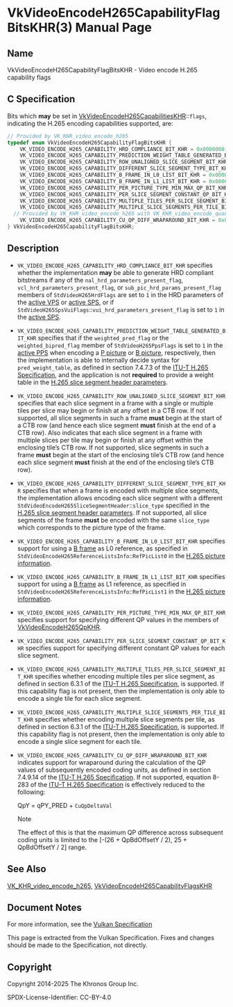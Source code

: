 # VkVideoEncodeH265CapabilityFlagBitsKHR(3) Manual Page

## Name

VkVideoEncodeH265CapabilityFlagBitsKHR - Video encode H.265 capability flags



## [](#_c_specification)C Specification

Bits which **may** be set in [VkVideoEncodeH265CapabilitiesKHR](https://registry.khronos.org/vulkan/specs/latest/man/html/VkVideoEncodeH265CapabilitiesKHR.html)::`flags`, indicating the H.265 encoding capabilities supported, are:

```c++
// Provided by VK_KHR_video_encode_h265
typedef enum VkVideoEncodeH265CapabilityFlagBitsKHR {
    VK_VIDEO_ENCODE_H265_CAPABILITY_HRD_COMPLIANCE_BIT_KHR = 0x00000001,
    VK_VIDEO_ENCODE_H265_CAPABILITY_PREDICTION_WEIGHT_TABLE_GENERATED_BIT_KHR = 0x00000002,
    VK_VIDEO_ENCODE_H265_CAPABILITY_ROW_UNALIGNED_SLICE_SEGMENT_BIT_KHR = 0x00000004,
    VK_VIDEO_ENCODE_H265_CAPABILITY_DIFFERENT_SLICE_SEGMENT_TYPE_BIT_KHR = 0x00000008,
    VK_VIDEO_ENCODE_H265_CAPABILITY_B_FRAME_IN_L0_LIST_BIT_KHR = 0x00000010,
    VK_VIDEO_ENCODE_H265_CAPABILITY_B_FRAME_IN_L1_LIST_BIT_KHR = 0x00000020,
    VK_VIDEO_ENCODE_H265_CAPABILITY_PER_PICTURE_TYPE_MIN_MAX_QP_BIT_KHR = 0x00000040,
    VK_VIDEO_ENCODE_H265_CAPABILITY_PER_SLICE_SEGMENT_CONSTANT_QP_BIT_KHR = 0x00000080,
    VK_VIDEO_ENCODE_H265_CAPABILITY_MULTIPLE_TILES_PER_SLICE_SEGMENT_BIT_KHR = 0x00000100,
    VK_VIDEO_ENCODE_H265_CAPABILITY_MULTIPLE_SLICE_SEGMENTS_PER_TILE_BIT_KHR = 0x00000200,
  // Provided by VK_KHR_video_encode_h265 with VK_KHR_video_encode_quantization_map
    VK_VIDEO_ENCODE_H265_CAPABILITY_CU_QP_DIFF_WRAPAROUND_BIT_KHR = 0x00000400,
} VkVideoEncodeH265CapabilityFlagBitsKHR;
```

## [](#_description)Description

- `VK_VIDEO_ENCODE_H265_CAPABILITY_HRD_COMPLIANCE_BIT_KHR` specifies whether the implementation **may** be able to generate HRD compliant bitstreams if any of the `nal_hrd_parameters_present_flag`, `vcl_hrd_parameters_present_flag`, or `sub_pic_hrd_params_present_flag` members of `StdVideoH265HrdFlags` are set to `1` in the HRD parameters of the [active VPS](https://registry.khronos.org/vulkan/specs/latest/html/vkspec.html#encode-h265-active-vps) or [active SPS](https://registry.khronos.org/vulkan/specs/latest/html/vkspec.html#encode-h265-active-sps), or if `StdVideoH265SpsVuiFlags`::`vui_hrd_parameters_present_flag` is set to `1` in the [active SPS](https://registry.khronos.org/vulkan/specs/latest/html/vkspec.html#encode-h265-active-sps).
- `VK_VIDEO_ENCODE_H265_CAPABILITY_PREDICTION_WEIGHT_TABLE_GENERATED_BIT_KHR` specifies that if the `weighted_pred_flag` or the `weighted_bipred_flag` member of `StdVideoH265PpsFlags` is set to `1` in the [active PPS](https://registry.khronos.org/vulkan/specs/latest/html/vkspec.html#encode-h265-active-pps) when encoding a [P picture](https://registry.khronos.org/vulkan/specs/latest/html/vkspec.html#encode-h265-p-pic) or [B picture](https://registry.khronos.org/vulkan/specs/latest/html/vkspec.html#encode-h265-b-pic), respectively, then the implementation is able to internally decide syntax for `pred_weight_table`, as defined in section 7.4.7.3 of the [ITU-T H.265 Specification](https://registry.khronos.org/vulkan/specs/latest/html/vkspec.html#itu-t-h265), and the application is not **required** to provide a weight table in the [H.265 slice segment header parameters](https://registry.khronos.org/vulkan/specs/latest/html/vkspec.html#encode-h265-slice-segment-header-params).
- `VK_VIDEO_ENCODE_H265_CAPABILITY_ROW_UNALIGNED_SLICE_SEGMENT_BIT_KHR` specifies that each slice segment in a frame with a single or multiple tiles per slice may begin or finish at any offset in a CTB row. If not supported, all slice segments in such a frame **must** begin at the start of a CTB row (and hence each slice segment **must** finish at the end of a CTB row). Also indicates that each slice segment in a frame with multiple slices per tile may begin or finish at any offset within the enclosing tile’s CTB row. If not supported, slice segments in such a frame **must** begin at the start of the enclosing tile’s CTB row (and hence each slice segment **must** finish at the end of the enclosing tile’s CTB row).
- `VK_VIDEO_ENCODE_H265_CAPABILITY_DIFFERENT_SLICE_SEGMENT_TYPE_BIT_KHR` specifies that when a frame is encoded with multiple slice segments, the implementation allows encoding each slice segment with a different `StdVideoEncodeH265SliceSegmentHeader`::`slice_type` specified in the [H.265 slice segment header parameters](https://registry.khronos.org/vulkan/specs/latest/html/vkspec.html#encode-h265-slice-segment-header-params). If not supported, all slice segments of the frame **must** be encoded with the same `slice_type` which corresponds to the picture type of the frame.
- `VK_VIDEO_ENCODE_H265_CAPABILITY_B_FRAME_IN_L0_LIST_BIT_KHR` specifies support for using a [B frame](https://registry.khronos.org/vulkan/specs/latest/html/vkspec.html#encode-h265-b-pic) as L0 reference, as specified in `StdVideoEncodeH265ReferenceListsInfo`::`RefPicList0` in the [H.265 picture information](https://registry.khronos.org/vulkan/specs/latest/html/vkspec.html#encode-h265-picture-info).
- `VK_VIDEO_ENCODE_H265_CAPABILITY_B_FRAME_IN_L1_LIST_BIT_KHR` specifies support for using a [B frame](https://registry.khronos.org/vulkan/specs/latest/html/vkspec.html#encode-h265-b-pic) as L1 reference, as specified in `StdVideoEncodeH265ReferenceListsInfo`::`RefPicList1` in the [H.265 picture information](https://registry.khronos.org/vulkan/specs/latest/html/vkspec.html#encode-h265-picture-info).
- `VK_VIDEO_ENCODE_H265_CAPABILITY_PER_PICTURE_TYPE_MIN_MAX_QP_BIT_KHR` specifies support for specifying different QP values in the members of [VkVideoEncodeH265QpKHR](https://registry.khronos.org/vulkan/specs/latest/man/html/VkVideoEncodeH265QpKHR.html).
- `VK_VIDEO_ENCODE_H265_CAPABILITY_PER_SLICE_SEGMENT_CONSTANT_QP_BIT_KHR` specifies support for specifying different constant QP values for each slice segment.
- `VK_VIDEO_ENCODE_H265_CAPABILITY_MULTIPLE_TILES_PER_SLICE_SEGMENT_BIT_KHR` specifies whether encoding multiple tiles per slice segment, as defined in section 6.3.1 of the [ITU-T H.265 Specification](https://registry.khronos.org/vulkan/specs/latest/html/vkspec.html#itu-t-h265), is supported. If this capability flag is not present, then the implementation is only able to encode a single tile for each slice segment.
- `VK_VIDEO_ENCODE_H265_CAPABILITY_MULTIPLE_SLICE_SEGMENTS_PER_TILE_BIT_KHR` specifies whether encoding multiple slice segments per tile, as defined in section 6.3.1 of the [ITU-T H.265 Specification](https://registry.khronos.org/vulkan/specs/latest/html/vkspec.html#itu-t-h265), is supported. If this capability flag is not present, then the implementation is only able to encode a single slice segment for each tile.
- []()`VK_VIDEO_ENCODE_H265_CAPABILITY_CU_QP_DIFF_WRAPAROUND_BIT_KHR` indicates support for wraparound during the calculation of the QP values of subsequently encoded coding units, as defined in section 7.4.9.14 of the [ITU-T H.265 Specification](https://registry.khronos.org/vulkan/specs/latest/html/vkspec.html#itu-t-h265). If not supported, equation 8-283 of the [ITU-T H.265 Specification](https://registry.khronos.org/vulkan/specs/latest/html/vkspec.html#itu-t-h265) is effectively reduced to the following:
  
  QpY = qPY\_PRED + `CuQpDeltaVal`
  
  Note
  
  The effect of this is that the maximum QP difference across subsequent coding units is limited to the \[-(26 + QpBdOffsetY / 2), 25 + QpBdOffsetY / 2] range.

## [](#_see_also)See Also

[VK\_KHR\_video\_encode\_h265](https://registry.khronos.org/vulkan/specs/latest/man/html/VK_KHR_video_encode_h265.html), [VkVideoEncodeH265CapabilityFlagsKHR](https://registry.khronos.org/vulkan/specs/latest/man/html/VkVideoEncodeH265CapabilityFlagsKHR.html)

## [](#_document_notes)Document Notes

For more information, see the [Vulkan Specification](https://registry.khronos.org/vulkan/specs/latest/html/vkspec.html#VkVideoEncodeH265CapabilityFlagBitsKHR)

This page is extracted from the Vulkan Specification. Fixes and changes should be made to the Specification, not directly.

## [](#_copyright)Copyright

Copyright 2014-2025 The Khronos Group Inc.

SPDX-License-Identifier: CC-BY-4.0